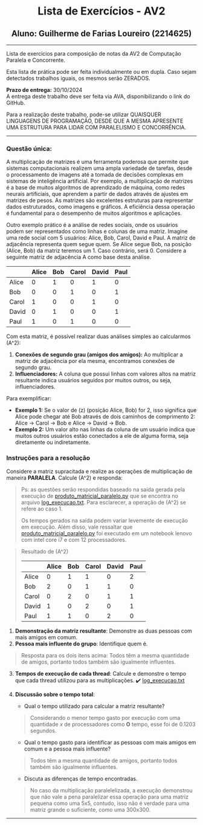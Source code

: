 # <div align="center">Lista de Exercícios - AV2</div>

## <div align="center">Aluno: Guilherme de Farias Loureiro (2214625)</div>

---

Lista de exercícios para composição de notas da AV2 de Computação Paralela e Concorrente.

Esta lista de prática pode ser feita individualmente ou em dupla. Caso sejam detectados trabalhos iguais, os mesmos serão ZERADOS.

**Prazo de entrega:** 30/10/2024  
A entrega deste trabalho deve ser feita via AVA, disponibilizando o link do GitHub.

Para a realização deste trabalho, pode-se utilizar QUAISQUER LINGUAGENS DE PROGRAMAÇÃO, DESDE QUE A MESMA APRESENTE UMA ESTRUTURA PARA LIDAR COM PARALELISMO E CONCORRÊNCIA.

---

### Questão única:

A multiplicação de matrizes é uma ferramenta poderosa que permite que sistemas computacionais realizem uma ampla variedade de tarefas, desde o processamento de imagens até a tomada de decisões complexas em sistemas de inteligência artificial. Por exemplo, a multiplicação de matrizes é a base de muitos algoritmos de aprendizado de máquina, como redes neurais artificiais, que aprendem a partir de dados através de ajustes em matrizes de pesos. As matrizes são excelentes estruturas para representar dados estruturados, como imagens e gráficos. A eficiência dessa operação é fundamental para o desempenho de muitos algoritmos e aplicações.

Outro exemplo prático é a análise de redes sociais, onde os usuários podem ser representados como linhas e colunas de uma matriz. Imagine uma rede social com 5 usuários: Alice, Bob, Carol, David e Paul. A matriz de adjacência representa quem segue quem. Se Alice segue Bob, na posição (Alice, Bob) da matriz teremos um 1. Caso contrário, será 0. Considere a seguinte matriz de adjacência A como base desta análise.

|       | Alice | Bob | Carol | David | Paul |
|-------|-------|-----|-------|-------|------|
| Alice | 0     | 1   | 0     | 1     | 0    |
| Bob   | 0     | 0   | 1     | 0     | 1    |
| Carol | 1     | 0   | 0     | 1     | 0    |
| David | 0     | 1   | 0     | 0     | 1    |
| Paul  | 1     | 0   | 1     | 0     | 0    |

Com esta matriz, é possível realizar duas análises simples ao calcularmos \(A^2\):

1. **Conexões de segundo grau (amigos dos amigos):** Ao multiplicar a matriz de adjacência por ela mesma, encontramos conexões de segundo grau.
2. **Influenciadores:** A coluna que possui linhas com valores altos na matriz resultante indica usuários seguidos por muitos outros, ou seja, influenciadores.

Para exemplificar:

- **Exemplo 1:** Se o valor de \(z\) (posição Alice, Bob) for 2, isso significa que Alice pode chegar até Bob através de dois caminhos de comprimento 2: Alice -> Carol -> Bob e Alice -> David -> Bob.
- **Exemplo 2:** Um valor alto nas linhas da coluna de um usuário indica que muitos outros usuários estão conectados a ele de alguma forma, seja diretamente ou indiretamente.

### Instruções para a resolução

Considere a matriz supracitada e realize as operações de multiplicação de maneira **PARALELA**. Calcule \(A^2\) e responda:

> Ps: as questões serão respondidas baseado na saída gerada pela execução de [produto_matricial_paralelo.py](produto_matricial_paralelo.py) que se encontra no arquivo [log_execucao.txt](log_execucao.txt). Para esclarecer, a operação de \(A^2\) se refere ao caso 1.
>
> Os tempos gerados na saída podem variar levemente de execução em execução. Além disso, vale ressaltar que [produto_matricial_paralelo.py](produto_matricial_paralelo.py) foi executado em um notebook lenovo com intel core i7 e com 12 processadores.

> Resultado de \(A^2\)
>
> |       |  Alice   |  Bob   |  Carol   |  David   |  Paul   |
> |-------|----------|--------|----------|----------|---------|
> | Alice |    0     |    1   |    1     |    0     |    2    |
> | Bob   |    2     |    0   |    1     |    1     |    0    |
> | Carol |    0     |    2   |    0     |    1     |    1    |
> | David |    1     |    0   |    2     |    0     |    1    |
> | Paul  |    1     |    1   |    0     |    2     |    0    |

1. **Demonstração da matriz resultante**: Demonstre as duas pessoas com mais amigos em comum.
2. **Pessoa mais influente do grupo**: Identifique quem é.

> Resposta para os dois itens acima: Todos têm a mesma quantidade de amigos, portanto todos também são igualmente influentes.

3. **Tempos de execução de cada thread**: Calcule e demonstre o tempo que cada thread utilizou para as multiplicações. ✔️ [log_execucao.txt](log_execucao.txt)

4. **Discussão sobre o tempo total**:
   - Qual o tempo utilizado para calcular a matriz resultante?
   > Considerando o menor tempo gasto por execução com uma quantidade *x* de processadores como **O** tempo, esse foi de 0.1203 segundos.
   - Qual o tempo gasto para identificar as pessoas com mais amigos em comum e a pessoa mais influente?
   > Todos têm a mesma quantidade de amigos, portanto todos também são igualmente influentes.
   - Discuta as diferenças de tempo encontradas.
   > No caso da multiplicação paralelelizada, a execução demonstrou que não vale a pena paralelizar essa operação para uma matriz pequena como uma 5x5, contudo, isso não é verdade para uma matriz grande o suficiente, como uma 300x300.
---

